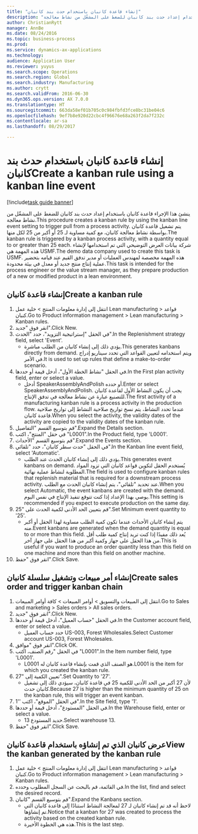 ```yaml
--- 
title: "إنشاء قاعدة كانبان باستخدام حدث بند كانبان"
description: "ينشئ هذا الإجراء قاعدة كانبان باستخدام إعداد حدث بند كانبان للضغط على المشغّل من نشاط معالجة."
author: ChristianRytt
manager: AnnBe
ms.date: 08/24/2016
ms.topic: business-process
ms.prod: 
ms.service: dynamics-ax-applications
ms.technology: 
audience: Application User
ms.reviewer: yuyus
ms.search.scope: Operations
ms.search.region: Global
ms.search.industry: Manufacturing
ms.author: crytt
ms.search.validFrom: 2016-06-30
ms.dyn365.ops.version: AX 7.0.0
ms.translationtype: HT
ms.sourcegitcommit: 663da58ef01b705c0c984fbfd3fce8bc31be04c6
ms.openlocfilehash: 9ef7b8e920d22cbc4f96676e68a263f2da7f232c
ms.contentlocale: ar-sa
ms.lasthandoff: 08/29/2017

---
```

# <a name="create-a-kanban-rule-using-a-kanban-line-event"></a><span data-ttu-id="9cca9-103">إنشاء قاعدة كانبان باستخدام حدث بند كانبان</span><span class="sxs-lookup"><span data-stu-id="9cca9-103">Create a kanban rule using a kanban line event</span></span>

[!include[task guide banner](../../includes/task-guide-banner.md)]

<span data-ttu-id="9cca9-104">ينشئ هذا الإجراء قاعدة كانبان باستخدام إعداد حدث بند كانبان للضغط على المشغّل من نشاط معالجة.</span><span class="sxs-lookup"><span data-stu-id="9cca9-104">This procedure creates a kanban rule by using the kanban line event setting to trigger pull from a process activity.</span></span> <span data-ttu-id="9cca9-105">يتم تشغيل قاعدة كانبان بواسطة نشاط معالجة كانبان، مع كمية مساوية لـ 25 أو أكبر من 25 لكل منها.</span><span class="sxs-lookup"><span data-stu-id="9cca9-105">The kanban rule is triggered by a kanban process activity, with a quantity equal to or greater than 25 each.</span></span> <span data-ttu-id="9cca9-106">شركة بيانات العرض التوضيحي التي تم استخدامها لإنشاء هذه المهمة هي USMF.‬</span><span class="sxs-lookup"><span data-stu-id="9cca9-106">The demo data company used to create this task is USMF.</span></span> <span data-ttu-id="9cca9-107">هذه المهمة مخصصة لمهندس العمليات أو مدير تدفق القيم عند قيامه بتحضير عملية إنتاج منتج جديد أو معدل في بيئة محدودة.</span><span class="sxs-lookup"><span data-stu-id="9cca9-107">This task is intended for the process engineer or the value stream manager, as they prepare production of a new or modified product in a lean environment.</span></span>


## <a name="create-a-kanban-rule"></a><span data-ttu-id="9cca9-108">إنشاء قاعدة كانبان</span><span class="sxs-lookup"><span data-stu-id="9cca9-108">Create a kanban rule</span></span>
1. <span data-ttu-id="9cca9-109">انتقل إلى إدارة معلومات المنتج‬ > خلية عمل Lean manufacturing > قواعد كنبان.</span><span class="sxs-lookup"><span data-stu-id="9cca9-109">Go to Product information management > Lean manufacturing > Kanban rules.</span></span>
2. <span data-ttu-id="9cca9-110">انقر فوق "جديد".</span><span class="sxs-lookup"><span data-stu-id="9cca9-110">Click New.</span></span>
3. <span data-ttu-id="9cca9-111">في الحقل "إستراتيجية التزويد"، حدد "الحدث".</span><span class="sxs-lookup"><span data-stu-id="9cca9-111">In the Replenishment strategy field, select 'Event'.</span></span>
    * <span data-ttu-id="9cca9-112">يؤدي ذلك إلى إنشاء كانبان من الطلب مباشرة.</span><span class="sxs-lookup"><span data-stu-id="9cca9-112">This generates kanbans directly from demand.</span></span> <span data-ttu-id="9cca9-113">ويتم استخدامه لتعيين القواعد التي تحدد سيناريو إدراج في الأمر.</span><span class="sxs-lookup"><span data-stu-id="9cca9-113">It is used to set up rules that define a make-to-order scenario.</span></span>  
4. <span data-ttu-id="9cca9-114">في الحقل "نشاط الخطة الأول"، أدخل قيمة أو حددها.</span><span class="sxs-lookup"><span data-stu-id="9cca9-114">In the First plan activity field, enter or select a value.</span></span>
    * <span data-ttu-id="9cca9-115">أدخل SpeakerAssemblyAndPolish أو حدده.</span><span class="sxs-lookup"><span data-stu-id="9cca9-115">Enter or select SpeakerAssemblyAndPolish.</span></span> <span data-ttu-id="9cca9-116">يجب أن يكون النشاط الأول لقاعدة كانبان للتصنيع عبارة عن نشاط معالجة في تدفق الإنتاج.</span><span class="sxs-lookup"><span data-stu-id="9cca9-116">The first activity of a manufacturing kanban rule is a process activity in the production flow.</span></span> <span data-ttu-id="9cca9-117">عندما تحدد النشاط، يتم نسخ تواريخ صلاحية النشاط إلى تواريخ صلاحية قاعدة كانبان.</span><span class="sxs-lookup"><span data-stu-id="9cca9-117">When you select the activity, the validity dates of the activity are copied to the validity dates of the kanban rule.</span></span>  
5. <span data-ttu-id="9cca9-118">قم بتوسيع القسم "التفاصيل".</span><span class="sxs-lookup"><span data-stu-id="9cca9-118">Expand the Details section.</span></span>
6. <span data-ttu-id="9cca9-119">في حقل "المنتج"، اكتب "L0001".</span><span class="sxs-lookup"><span data-stu-id="9cca9-119">In the Product field, type 'L0001'.</span></span>
7. <span data-ttu-id="9cca9-120">قم بتوسيع القسم "الأحداث".</span><span class="sxs-lookup"><span data-stu-id="9cca9-120">Expand the Events section.</span></span>
8. <span data-ttu-id="9cca9-121">في الحقل "حدث سطر كانبان"، حدد "تلقائي".</span><span class="sxs-lookup"><span data-stu-id="9cca9-121">In the Kanban line event field, select 'Automatic'.</span></span>
    * <span data-ttu-id="9cca9-122">يؤدي ذلك إلى إنشاء كانبان الحدث عند الطلب.</span><span class="sxs-lookup"><span data-stu-id="9cca9-122">This generates event kanbans on demand.</span></span>  <span data-ttu-id="9cca9-123">يُستخدم الحقل لتكوين قواعد كانبان التي تزود المواد المطلوبة لنشاط عملية نهائية.</span><span class="sxs-lookup"><span data-stu-id="9cca9-123">The field is used to configure kanban rules that replenish material that is required for a downstream process activity.</span></span> <span data-ttu-id="9cca9-124">عند تحديد "تلقائي"، يتم إنشاء كانبان الحدث مع الطلب.</span><span class="sxs-lookup"><span data-stu-id="9cca9-124">When you select Automatic, the event kanbans are created with the demand.</span></span> <span data-ttu-id="9cca9-125">يوصي بهذا الإعداد إذا كنت تتوقع تنفيذ الإنتاج في نفس اليوم.</span><span class="sxs-lookup"><span data-stu-id="9cca9-125">This setting is recommended if you expect to execute production on the same day.</span></span>  
9. <span data-ttu-id="9cca9-126">قم بتعيين الحد الأدنى لكمية الحدث على "25".</span><span class="sxs-lookup"><span data-stu-id="9cca9-126">Set Minimum event quantity to '25'.</span></span>
    * <span data-ttu-id="9cca9-127">يتم إنشاء كانبان الأحداث عندما تكون كمية الطلب مساوية لهذا الحقل أو أكبر منه.</span><span class="sxs-lookup"><span data-stu-id="9cca9-127">Event kanbans are generated when the demand quantity is equal to or more than this field.</span></span> <span data-ttu-id="9cca9-128">يُعد ذلك مفيدًا إذا كنت تريد إنتاج كمية طلب أقل من هذا الحقل على جهاز وكمية أكبر من هذا الحقل على جهاز آخر.</span><span class="sxs-lookup"><span data-stu-id="9cca9-128">This is useful if you want to produce an order quantity less than this field on one machine and more than this field on another machine.</span></span>  
10. <span data-ttu-id="9cca9-129">انقر فوق "حفظ".</span><span class="sxs-lookup"><span data-stu-id="9cca9-129">Click Save.</span></span>

## <a name="create-sales-order-and-trigger-kanban-chain"></a><span data-ttu-id="9cca9-130">إنشاء أمر مبيعات وتشغيل سلسلة كانبان</span><span class="sxs-lookup"><span data-stu-id="9cca9-130">Create sales order and trigger kanban chain</span></span>
1. <span data-ttu-id="9cca9-131">انتقل إلى المبيعات والتسويق > أوامر المبيعات > كافة أوامر المبيعات.</span><span class="sxs-lookup"><span data-stu-id="9cca9-131">Go to Sales and marketing > Sales orders > All sales orders.</span></span>
2. <span data-ttu-id="9cca9-132">انقر فوق "جديد".</span><span class="sxs-lookup"><span data-stu-id="9cca9-132">Click New.</span></span>
3. <span data-ttu-id="9cca9-133">في الحقل "حساب العميل"، أدخل قيمة أو حددها.</span><span class="sxs-lookup"><span data-stu-id="9cca9-133">In the Customer account field, enter or select a value.</span></span>
    * <span data-ttu-id="9cca9-134">حدد حساب العميل US-003, Forest Wholesales.</span><span class="sxs-lookup"><span data-stu-id="9cca9-134">Select Customer account US-003, Forest Wholesales.</span></span>  
4. <span data-ttu-id="9cca9-135">انقر فوق "موافق".</span><span class="sxs-lookup"><span data-stu-id="9cca9-135">Click OK.</span></span>
5. <span data-ttu-id="9cca9-136">في الحقل "رقم الصنف، اكتب "L0001".</span><span class="sxs-lookup"><span data-stu-id="9cca9-136">In the Item number field, type 'L0001'.</span></span>
    * <span data-ttu-id="9cca9-137">L0001 هو الصنف الذي قمت بإنشاء قاعدة كانبان له.</span><span class="sxs-lookup"><span data-stu-id="9cca9-137">L0001 is the item for which you created the kanban rule.</span></span>  
6. <span data-ttu-id="9cca9-138">تعيين الكمية إلى "27".</span><span class="sxs-lookup"><span data-stu-id="9cca9-138">Set Quantity to '27'.</span></span>
    * <span data-ttu-id="9cca9-139">لأن 27 أكبر من الحد الأدنى للكمية 25 في قاعدة كانبان، سيؤدي ذلك إلى تشغيل كانبان حدث.</span><span class="sxs-lookup"><span data-stu-id="9cca9-139">Because 27 is higher than the minimum quantity of 25 on the kanban rule, this will trigger an event kanban.</span></span>  
7. <span data-ttu-id="9cca9-140">في الحقل "الموقع"، اكتب ''1".</span><span class="sxs-lookup"><span data-stu-id="9cca9-140">In the Site field, type '1'.</span></span>
8. <span data-ttu-id="9cca9-141">في الحقل "المستودع"، أدخل قيمة أو حددها.</span><span class="sxs-lookup"><span data-stu-id="9cca9-141">In the Warehouse field, enter or select a value.</span></span>
    * <span data-ttu-id="9cca9-142">حديد المستودع 13.</span><span class="sxs-lookup"><span data-stu-id="9cca9-142">Select warehouse 13.</span></span>  
9. <span data-ttu-id="9cca9-143">انقر فوق "حفظ".</span><span class="sxs-lookup"><span data-stu-id="9cca9-143">Click Save.</span></span>

## <a name="view-the-kanban-generated-by-the-kanban-rule"></a><span data-ttu-id="9cca9-144">عرض كانبان الذي تم إنشاؤه باستخدام قاعدة كانبان</span><span class="sxs-lookup"><span data-stu-id="9cca9-144">View the kanban generated by the kanban rule</span></span>
1. <span data-ttu-id="9cca9-145">انتقل إلى إدارة معلومات المنتج‬ > خلية عمل Lean manufacturing > قواعد كنبان.</span><span class="sxs-lookup"><span data-stu-id="9cca9-145">Go to Product information management > Lean manufacturing > Kanban rules.</span></span>
2. <span data-ttu-id="9cca9-146">في القائمة، قم بالبحث عن السجل المطلوب وحدده.</span><span class="sxs-lookup"><span data-stu-id="9cca9-146">In the list, find and select the desired record.</span></span>
3. <span data-ttu-id="9cca9-147">قم بتوسيع القسم "كانبان".</span><span class="sxs-lookup"><span data-stu-id="9cca9-147">Expand the Kanbans section.</span></span>
    * <span data-ttu-id="9cca9-148">لاحظ أنه قد تم إنشاء كانبان لـ 27 لمعالجة النشاط استنادًا إلى قاعدة كانبان التي تم إنشاؤها.</span><span class="sxs-lookup"><span data-stu-id="9cca9-148">Notice that a kanban for 27 was created to process the  activity based on the created kanban rule.</span></span>  
    * <span data-ttu-id="9cca9-149">هذه هي الخطوة الأخيرة.</span><span class="sxs-lookup"><span data-stu-id="9cca9-149">This is the last step.</span></span>  


